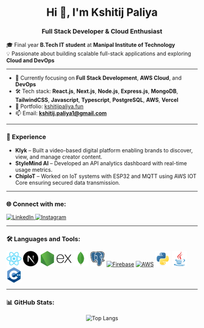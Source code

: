 <h1 align="center">Hi 👋, I'm Kshitij Paliya</h1>
<h3 align="center">Full Stack Developer & Cloud Enthusiast</h3>

🎓 Final year **B.Tech IT student** at **Manipal Institute of Technology**  
💡 Passionate about building scalable full-stack applications and exploring **Cloud and DevOps**  

---

- 🚀 Currently focusing on **Full Stack Development**, **AWS Cloud**, and **DevOps**
- 🛠️ Tech stack: **React.js**, **Next.js**, **Node.js**, **Express.js**, **MongoDB**, **TailwindCSS**, **Javascript**, **Typescript**, **PostgreSQL**, **AWS**, **Vercel**
- 🔗 Portfolio: [kshitijpaliya.fun](https://kshitijpaliya.fun)
- 📫 Email: **kshitij.paliya1@gmail.com**

---

<h3 align="left">💼 Experience</h3>

- **Klyk** – Built a video-based digital platform enabling brands to discover, view, and manage creator content.  
- **StyleMind AI** – Developed an API analytics dashboard with real-time usage metrics. 
- **ChipIoT** – Worked on IoT systems with ESP32 and MQTT using AWS IOT Core ensuring secured data transmission.  

---

<h3 align="left">🌐 Connect with me:</h3>
<p align="left">
  <a href="https://www.linkedin.com/in/kshitij-paliya/" target="_blank">
    <img src="https://raw.githubusercontent.com/rahuldkjain/github-profile-readme-generator/master/src/images/icons/Social/linked-in-alt.svg" alt="LinkedIn" height="30" width="40" />
  </a>
  <a href="https://instagram.com/_kshitij_paliya" target="_blank">
    <img src="https://raw.githubusercontent.com/rahuldkjain/github-profile-readme-generator/master/src/images/icons/Social/instagram.svg" alt="Instagram" height="30" width="40" />
  </a>
</p>

---

<h3 align="left">🛠️ Languages and Tools:</h3>
<p align="left">
  <a href="https://react.dev/" target="_blank"><img src="https://raw.githubusercontent.com/devicons/devicon/master/icons/react/react-original.svg" alt="React" width="40" height="40"/></a>
  <a href="https://nextjs.org/" target="_blank"><img src="https://raw.githubusercontent.com/devicons/devicon/master/icons/nextjs/nextjs-original.svg" alt="Next.js" width="40" height="40"/></a>
  <a href="https://nodejs.org/" target="_blank"><img src="https://raw.githubusercontent.com/devicons/devicon/master/icons/nodejs/nodejs-original.svg" alt="Node.js" width="40" height="40"/></a>
  <a href="https://expressjs.com/" target="_blank"><img src="https://raw.githubusercontent.com/devicons/devicon/master/icons/express/express-original.svg" alt="Express.js" width="40" height="40"/></a>
  <a href="https://www.mongodb.com/" target="_blank"><img src="https://raw.githubusercontent.com/devicons/devicon/master/icons/mongodb/mongodb-original.svg" alt="MongoDB" width="40" height="40"/></a>
  <a href="https://www.postgresql.org/" target="_blank"><img src="https://raw.githubusercontent.com/devicons/devicon/master/icons/postgresql/postgresql-original.svg" alt="PostgreSQL" width="40" height="40"/></a>
  <a href="https://firebase.google.com/" target="_blank"><img src="https://www.vectorlogo.zone/logos/firebase/firebase-icon.svg" alt="Firebase" width="40" height="40"/></a>
  <a href="https://aws.amazon.com/" target="_blank"><img src="https://www.vectorlogo.zone/logos/amazon_aws/amazon_aws-ar21~bgwhite.svg" alt="AWS" width="40" height="40"/></a>
  <a href="https://www.python.org/" target="_blank"><img src="https://raw.githubusercontent.com/devicons/devicon/master/icons/python/python-original.svg" alt="Python" width="40" height="40"/></a>
  <a href="https://www.java.com/" target="_blank"><img src="https://raw.githubusercontent.com/devicons/devicon/master/icons/java/java-original.svg" alt="Java" width="40" height="40"/></a>
  <a href="https://cplusplus.com/" target="_blank"><img src="https://raw.githubusercontent.com/devicons/devicon/master/icons/cplusplus/cplusplus-original.svg" alt="C++" width="40" height="40"/></a>
</p>

---

<h3 align="left">📊 GitHub Stats:</h3>
<p align="center">
  <img src="https://github-readme-stats.vercel.app/api/top-langs/?username=kshitijpaliya&layout=compact&theme=radical" alt="Top Langs" />
</p>
